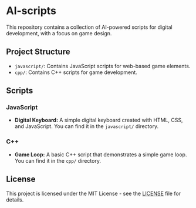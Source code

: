 # AI-scripts

This repository contains a collection of AI-powered scripts for digital development, with a focus on game design.

## Project Structure

*   `javascript/`: Contains JavaScript scripts for web-based game elements.
*   `cpp/`: Contains C++ scripts for game development.

## Scripts

### JavaScript

*   **Digital Keyboard:** A simple digital keyboard created with HTML, CSS, and JavaScript. You can find it in the `javascript/` directory.

### C++

*   **Game Loop:** A basic C++ script that demonstrates a simple game loop. You can find it in the `cpp/` directory.

## License

This project is licensed under the MIT License - see the [LICENSE](LICENSE) file for details.
